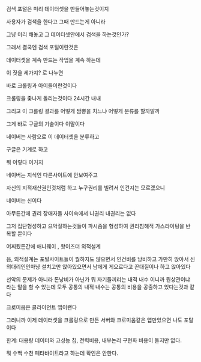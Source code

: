 검색 포털은 미리 데이터셋을 만들어놓는것이지

사용자가 검색을 한다고 그때 만드는게 아니라

그냥 미리 해놓고 그 데이터셋안에서 검색을 하는것인가?

그래서 결국엔 검색  포털이란것은 

데이터셋을 계속 만드는 작업을 계속 하는데

이 짓을 세가지? 로 나누면

바로 크롤링과 아이들이란것이다 

크롤링을 좇나게 돌리는것이다 24시간 내내 

그리고 이 크롤링 결과를 어떻게 짬뽕을 치느냐 어떻게 분류를 할까말까 

그게 바로 구글의 기술이다 이말이다 

네이버는 사람으로 이 데이터셋을 분류하고 

구글은 기계로 하고 

뭐 이렇다 이거지 

네이버는 지식인 다른사이트에 안보여주고 

자신의 지적재산권인것처럼 하고 누구권리를 빌려서 인건지는 모르겠으니

네이버는 신이다 

아무튼간에 권리 장애자들 사이속에서 니권리 내권리는 없다 

그저 집단형성하고 으악질하는것들이 파시즘을 형성하여 권리침해적 가스라이팅을 반복할 뿐이다

어찌됬든간에 애니웨이 , 왓이즈더 외적설계

음, 외적설계는 포털사이트들이 뭘하지도 않으면서 인건비를 낭비하고 가만히 앉아서 신의대리인인마냥 설치고만 앉아있으면서 남에게 게으르다고 꼰대질이나 하고 앉아있다

선악의 문제가 아니라 돈낭비가 아닌가 뭐 자기들끼리는 내적 내수 이니까 뭔상관이냐 라는 말을 할 수 있는데 모두 공통의 내적 내수는 공통의 비용을 공출하고 있다는것과 같다 

크로미움은 클라이언트 앱이랜다 

그러니까 이제 데이터셋을 크롤링으로 만든 서버와 크로미움같은 앱만있으면 나도 포탈 이다 

한계: 대용량 데이터와 고성능 칩, 전력비용, 내부논리 구현화 비용이 들지만 없다. 

뭐 수백 수천 페타바이트라고 하는데 확인은 안한다. 

